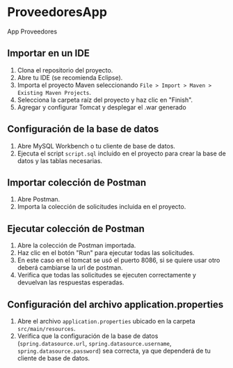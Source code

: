 # ProveedoresApp
App Proveedores
## Importar en un IDE
1. Clona el repositorio del proyecto.
2. Abre tu IDE (se recomienda Eclipse).
3. Importa el proyecto Maven seleccionando `File > Import > Maven > Existing Maven Projects`.
4. Selecciona la carpeta raíz del proyecto y haz clic en "Finish".
5. Agregar y configurar Tomcat y desplegar el .war generado

## Configuración de la base de datos
1. Abre MySQL Workbench o tu cliente de base de datos.
2. Ejecuta el script `script.sql` incluido en el proyecto para crear la base de datos y las tablas necesarias.

## Importar colección de Postman
1. Abre Postman.
2. Importa la colección de solicitudes incluida en el proyecto.

## Ejecutar colección de Postman
1. Abre la colección de Postman importada.
2. Haz clic en el botón "Run" para ejecutar todas las solicitudes.
3. En este caso en el tomcat se usó el puerto 8086, si se quiere usar otro deberá cambiarse la url de postman.
4. Verifica que todas las solicitudes se ejecuten correctamente y devuelvan las respuestas esperadas.

## Configuración del archivo application.properties
1. Abre el archivo `application.properties` ubicado en la carpeta `src/main/resources`.
2. Verifica que la configuración de la base de datos (`spring.datasource.url`, `spring.datasource.username`, `spring.datasource.password`) sea correcta, ya que dependerá de tu cliente de base de datos.
